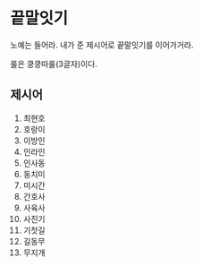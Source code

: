 # 끝말잇기
노예는 들어라. 내가 준 제시어로 끝말잇기를 이어가거라.

룰은 쿵쿵따룰(3글자)이다.

## 제시어
1. 최현호
2. 호랑이
3. 이방인
4. 인라인
5. 인사동
6. 동치미
7. 미시간
8. 간호사
9. 사육사
10. 사진기
11. 기찻길
12. 길동무
13. 무지개
